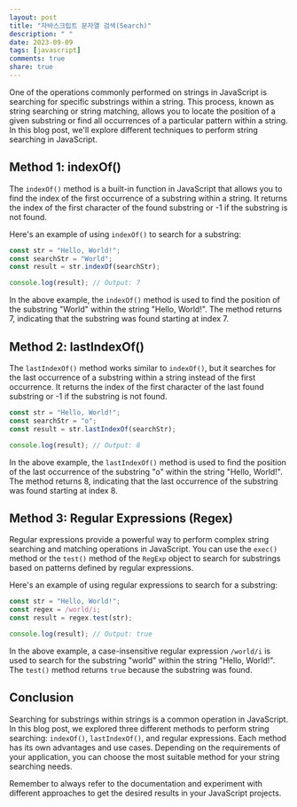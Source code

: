 ```yaml
---
layout: post
title: "자바스크립트 문자열 검색(Search)"
description: " "
date: 2023-09-09
tags: [javascript]
comments: true
share: true
---
```


One of the operations commonly performed on strings in JavaScript is searching for specific substrings within a string. This process, known as string searching or string matching, allows you to locate the position of a given substring or find all occurrences of a particular pattern within a string. In this blog post, we'll explore different techniques to perform string searching in JavaScript.

## Method 1: indexOf()

The `indexOf()` method is a built-in function in JavaScript that allows you to find the index of the first occurrence of a substring within a string. It returns the index of the first character of the found substring or -1 if the substring is not found.

Here's an example of using `indexOf()` to search for a substring:

```javascript
const str = "Hello, World!";
const searchStr = "World";
const result = str.indexOf(searchStr);

console.log(result); // Output: 7
```

In the above example, the `indexOf()` method is used to find the position of the substring "World" within the string "Hello, World!". The method returns 7, indicating that the substring was found starting at index 7.

## Method 2: lastIndexOf()

The `lastIndexOf()` method works similar to `indexOf()`, but it searches for the last occurrence of a substring within a string instead of the first occurrence. It returns the index of the first character of the last found substring or -1 if the substring is not found.

```javascript
const str = "Hello, World!";
const searchStr = "o";
const result = str.lastIndexOf(searchStr);

console.log(result); // Output: 8
```

In the above example, the `lastIndexOf()` method is used to find the position of the last occurrence of the substring "o" within the string "Hello, World!". The method returns 8, indicating that the last occurrence of the substring was found starting at index 8.

## Method 3: Regular Expressions (Regex)

Regular expressions provide a powerful way to perform complex string searching and matching operations in JavaScript. You can use the `exec()` method or the `test()` method of the `RegExp` object to search for substrings based on patterns defined by regular expressions.

Here's an example of using regular expressions to search for a substring:

```javascript
const str = "Hello, World!";
const regex = /world/i;
const result = regex.test(str);

console.log(result); // Output: true
```

In the above example, a case-insensitive regular expression `/world/i` is used to search for the substring "world" within the string "Hello, World!". The `test()` method returns `true` because the substring was found.

## Conclusion

Searching for substrings within strings is a common operation in JavaScript. In this blog post, we explored three different methods to perform string searching: `indexOf()`, `lastIndexOf()`, and regular expressions. Each method has its own advantages and use cases. Depending on the requirements of your application, you can choose the most suitable method for your string searching needs.

Remember to always refer to the documentation and experiment with different approaches to get the desired results in your JavaScript projects.